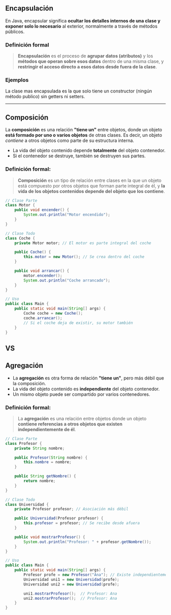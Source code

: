 
## Encapsulación

En Java, encapsular significa **ocultar los detalles internos de una clase y exponer solo lo necesario** al exterior, normalmente a través de métodos públicos.

### Definición formal

> **Encapsulación** es el proceso de **agrupar datos (atributos)** y los **métodos que operan sobre esos datos** dentro de una misma clase, y **restringir el acceso directo a esos datos desde fuera de la clase**.

### Ejemplos

La clase mas encapsulada es la que solo tiene un constructor (ningún método publico) sin getters ni setters.

---

## Composición

La **composición** es una relación **"tiene un"** entre objetos, donde un objeto **está formado por uno o varios objetos** de otras clases. Es decir, un objeto _contiene_ a otros objetos como parte de su estructura interna.

- La vida del objeto contenido depende **totalmente** del objeto contenedor.  
- Si el contenedor se destruye, también se destruyen sus partes.

### Definición formal:

> **Composición** es un tipo de relación entre clases en la que un objeto está compuesto por otros objetos que forman parte integral de él, y **la vida de los objetos contenidos depende del objeto que los contiene**.


```java
// Clase Parte
class Motor {
    public void encender() {
        System.out.println("Motor encendido");
    }
}

// Clase Todo
class Coche {
    private Motor motor; // El motor es parte integral del coche

    public Coche() {
        this.motor = new Motor(); // Se crea dentro del coche
    }

    public void arrancar() {
        motor.encender();
        System.out.println("Coche arrancado");
    }
}

// Uso
public class Main {
    public static void main(String[] args) {
        Coche coche = new Coche();
        coche.arrancar();  
        // Si el coche deja de existir, su motor también
    }
}
```

## VS

## Agregación

- La **agregación** es otra forma de relación **"tiene un"**, pero más débil que la composición.
- La vida del objeto contenido es **independiente** del objeto contenedor.  
- Un mismo objeto puede ser compartido por varios contenedores.

### Definición formal:

> La **agregación** es una relación entre objetos donde un objeto **contiene referencias a otros objetos que existen independientemente de él**.

```java
// Clase Parte
class Profesor {
    private String nombre;

    public Profesor(String nombre) {
        this.nombre = nombre;
    }

    public String getNombre() {
        return nombre;
    }
}

// Clase Todo
class Universidad {
    private Profesor profesor; // Asociación más débil

    public Universidad(Profesor profesor) {
        this.profesor = profesor; // Se recibe desde afuera
    }

    public void mostrarProfesor() {
        System.out.println("Profesor: " + profesor.getNombre());
    }
}

// Uso
public class Main {
    public static void main(String[] args) {
        Profesor profe = new Profesor("Ana"); // Existe independientemente
        Universidad uni1 = new Universidad(profe);
        Universidad uni2 = new Universidad(profe);

        uni1.mostrarProfesor();  // Profesor: Ana
        uni2.mostrarProfesor();  // Profesor: Ana
    }
}
```